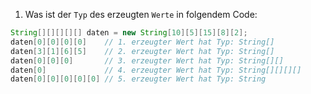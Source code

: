 ﻿1) Was ist der ``Typ`` des erzeugten ``Werte`` in folgendem Code:
```java
String[][][][][] daten = new String[10][5][15][8][2];
daten[0][0][0][0]    // 1. erzeugter Wert hat Typ: String[]
daten[3][1][6][5]    // 2. erzeugter Wert hat Typ: String[]
daten[0][0][0]       // 3. erzeugter Wert hat Typ: String[][]
daten[0]             // 4. erzeugter Wert hat Typ: String[][][][]
daten[0][0][0][0][0] // 5. erzeugter Wert hat Typ: String
```